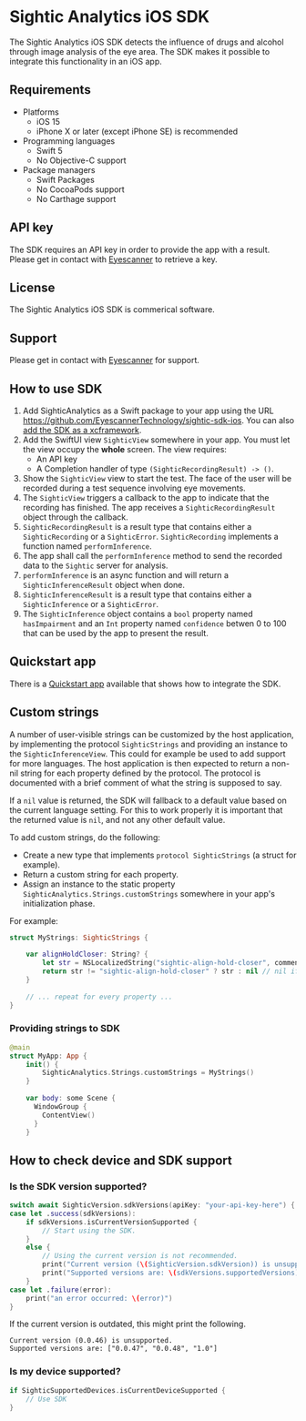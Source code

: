 # Sightic Analytics iOS SDK

The Sightic Analytics iOS SDK detects the influence of drugs and alcohol through image analysis of the eye area. The SDK makes it possible to integrate this functionality in an iOS app.

## Requirements

* Platforms
  * iOS 15
  * iPhone X or later (except iPhone SE) is recommended
* Programming languages
  * Swift 5
  * No Objective-C support
* Package managers
  * Swift Packages
  * No CocoaPods support
  * No Carthage support

## API key

The SDK requires an API key in order to provide the app with a result. Please get in contact with [Eyescanner](https://www.eyescanner.se/contact) to retrieve a key.

## License

The Sightic Analytics iOS SDK is commerical software.

## Support

Please get in contact with [Eyescanner](https://www.eyescanner.se/contact) for support.

## How to use SDK

1. Add SighticAnalytics as a Swift package to your app using the URL https://github.com/EyescannerTechnology/sightic-sdk-ios. You can also [add the SDK as a xcframework](https://github.com/EyescannerTechnology/sightic-sdk-quickstart-app-ios#add-sdk-as-xcframework-instead-of-swift-package).
1. Add the SwiftUI view `SighticView` somewhere in your app. You must let the view occupy the **whole** screen. The view requires:
   * An API key
   * A Completion handler of type `(SighticRecordingResult) -> ()`.
1. Show the `SighticView` view to start the test. The face of the user will be recorded during a test sequence involving eye movements.
1. The `SighticView` triggers a callback to the app to indicate that the recording has finished. The app receives a `SighticRecordingResult` object through the callback.
1. `SighticRecordingResult` is a result type that contains either a `SighticRecording` or a `SighticError`. `SighticRecording` implements a function named `performInference`.
1. The app shall call the `performInference` method to send the recorded data to the `Sightic` server for analysis.
1. `performInference` is an async function and will return a `SighticInferenceResult` object when done.
1. `SighticInferenceResult` is a result type that contains either a `SighticInference` or a `SighticError`.
1. The `SighticInference` object contains a `bool` property named `hasImpairment` and an `Int` property named `confidence` betwen 0 to 100 that can be used by the app to present the result.

## Quickstart app

There is a [Quickstart app](https://github.com/EyescannerTechnology/sightic-sdk-quickstart-app-ios) available that shows how to integrate the SDK.

## Custom strings

A number of user-visible strings can be customized by the host application, by implementing the protocol `SighticStrings` and providing an instance to the `SighticInferenceView`. This could for example be used to add support for more languages. The host application is then expected to return a non-nil string for each property defined by the protocol. The protocol is documented with a brief comment of what the string is supposed to say.

If a `nil` value is returned, the SDK will fallback to a default value based on the current language setting. For this to work properly it is important that the returned value is `nil`, and not any other default value.

To add custom strings, do the following:

* Create a new type that implements `protocol SighticStrings` (a struct for example).
* Return a custom string for each property.
* Assign an instance to the static property `SighticAnalytics.Strings.customStrings` somewhere in your app's initialization phase.

For example:

```swift
struct MyStrings: SighticStrings {
    
    var alignHoldCloser: String? {
        let str = NSLocalizedString("sightic-align-hold-closer", comment: "")
        return str != "sightic-align-hold-closer" ? str : nil // nil if not found
    }
    
    // ... repeat for every property ...
}
```

### Providing strings to SDK

```swift
@main
struct MyApp: App {
    init() {
        SighticAnalytics.Strings.customStrings = MyStrings()
    }
    
    var body: some Scene {
      WindowGroup {
        ContentView()
      }
    }
```

## How to check device and SDK support

### Is the SDK version supported?

```swift
switch await SighticVersion.sdkVersions(apiKey: "your-api-key-here") {
case let .success(sdkVersions):
    if sdkVersions.isCurrentVersionSupported {
        // Start using the SDK.
    }
    else {
        // Using the current version is not recommended.
        print("Current version (\(SighticVersion.sdkVersion)) is unsupported.")
        print("Supported versions are: \(sdkVersions.supportedVersions)")
    }
case let .failure(error):
    print("an error occurred: \(error)")
}
````

If the current version is outdated, this might print the following.

```text
Current version (0.0.46) is unsupported.
Supported versions are: ["0.0.47", "0.0.48", "1.0"]
````

### Is my device supported?

```swift
if SighticSupportedDevices.isCurrentDeviceSupported {  
    // Use SDK
}
```
